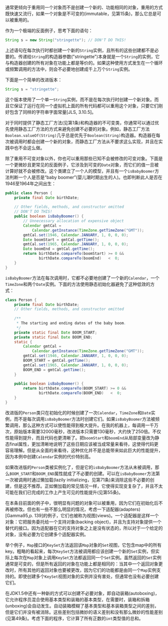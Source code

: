 通常更倾向于重用同一个对象而不是创建一个新的、功能相同的对象，重用的方式既快速又流行，如果一个对象是不可变的(immutable，见第15条)，那么它总是可以被重用的。  

作为一个极端的反面例子，思考下面的语句：  

```java
String s = new String("stringette"); // DON'T DO THIS!
```

上述语句在每次执行时都创建一个新的`String`实例，且所有的这些创建都不是必要的。传递给`String`的构造器参数("stringette")本身就是一个`String`的实例，它与构造器创建的所有对象在功能上都是等价的。如果这种使用方式发生在一个循环或频繁调用的方法中，则会不必要地创建成千上万个`String`实例。

下面是一个简单的改进版本：  

```java
String s = "stringette";
```

这个版本使用了一个单一`String`实例，而不是在每次执行时创建一个新对象。而且它保证了运行在同一个虚拟机上面的所有代码都可以重用这个对象，只要它们刚好包含了同样的字符串字面常量[JLS, 3.10.5]。

对于同时提供了静态工厂方法(见第1条)和构造器的不可变类，你通常可以通过优先使用静态工厂方法的方式来避免创建不必要的对象。例如，静态工厂方法`Boolean.valueOf(String)`几乎总是优先于`Boolean(String)`构造器。构造器在每次被调用时都会创建一个新的对象，而静态工厂方法从不要求这么实现，并且在实践中也不会这么做。

除了重用不可变对象以外，你也可以重用那些已知不会被修改的可变对象。下面是一个更微妙且更常见的反面例子，它涉及到可变的`Date`对象，而它们的值一旦被计算好就不会被修改。这个类建立了一个人的模型，并且有一个`isBabyBoomer`方法判断一个人是否是“baby boomer”(婴儿潮时期出生的人)。也即判断此人是否在1946至1964年之间出生：  

```java
public class Person {    private final Date birthDate;
        // Other fields, methods, and constructor omitted
    // DON'T DO THIS!    public boolean isBabyBoomer() {        // Unnecessary allocation of expensive object        Calendar gmtCal =            Calendar.getInstance(TimeZone.getTimeZone("GMT"));        gmtCal.set(1946, Calendar.JANUARY, 1, 0, 0, 0);        Date boomStart = gmtCal.getTime();        gmtCal.set(1965, Calendar.JANUARY, 1, 0, 0, 0);        Date boomEnd = gmtCal.getTime();        return birthDate.compareTo(boomStart) >= 0 &&               birthDate.compareTo(boomEnd)   <  0;	}
}	
```

`isBabyBoomer`方法在每次调用时，它都不必要地创建了一个新的`Calendar`，一个`TimeZone`和两个`Date`实例。下面的方法使用静态初始化器避免了这种低效的方式：  

```java
class Person {    private final Date birthDate;    // Other fields, methods, and constructor omitted
        /**     * The starting and ending dates of the baby boom.     */    private static final Date BOOM_START;    private static final Date BOOM_END;    static {        Calendar gmtCal =            Calendar.getInstance(TimeZone.getTimeZone("GMT"));        gmtCal.set(1946, Calendar.JANUARY, 1, 0, 0, 0);        BOOM_START = gmtCal.getTime();        gmtCal.set(1965, Calendar.JANUARY, 1, 0, 0, 0);        BOOM_END = gmtCal.getTime();    }
        public boolean isBabyBoomer() {        return birthDate.compareTo(BOOM_START) >= 0 &&               birthDate.compareTo(BOOM_END)   <  0;    }
}
```

改进版的`Person`类只在初始化的时候创建了一次`Calendar`，`TimeZone`和`Date`实例，而不是每次调用`isBabyBoomer`方法时创建它们。如果`isBabyBoomer`方法被频繁调用，那么这种方式可以使性能得到极大提升。在我的机器上，每调用一千万次，原始版本需要32000毫秒，改进版本只需要130毫秒，大约快了250倍。不仅性能得到提升，而且代码也更清晰了。把`boomStart`和`boomEnd`从局部变量改为静态final属性，更加清晰地说明了这些日期应该被当成常量来看待，这使得代码更容易理解。但是从全面的来看待，这种优化并不是总能带来如此巨大的性能提升，因为本例中创建`Calendar`实例的代价特别高。

如果改进版的`Person`类被实例化了，但是它的`isBabyBoomer`方法从未被调用，那么`BOOM_START`和`BOOM_END`属性就成了不必要的创建。可以在`isBabyBoomer`方法第一次被调用时通过懒加载(lazily initializing，见第71条)来消除这些不必要的创建，但是这不推荐。正如懒加载的常见情况一样，它使得实现变复杂了，并且不太可能在我们已完成的工作上产生可见的性能提升(见第55条)。

在本条目前面的例子中，很明显有问题的对象可以被重用，因为它们在初始化后不再被修改。但也有一些不那么明显的情况，考虑一下适配器(adapters)[Gamma95,p. 139]的例子，它们也被称为视图(views)。一个适配器是这样一个对象：它把服务委托给一个支持对象(backing object)，并且为支持对象提供一个替代的接口。因为适配器在它的支持对象之上是没有状态的，所以对于一个给定的对象，没有必要为它创建多个适配器实例。

举个例子，`Map`接口的`KeySet`方法返回该`Map`对象的`Set`视图，它包含map中的所有key。粗略的看起来，每次`KeySet`方法被调用都应该创建一个新的`Set`实例，但实际上每次在`Map`对象上调用`KeySet`方法都返回同一个`Set`实例。虽然返回的`Set`实例通常是可变的，但是所有返回的对象在功能上都是相同的：当其中一个返回对象更改时，所有其他的返回对象也要被更改，因为它们的功能都是由同一个`Map`实例支持的。即使创建多个`KeySet`视图对象的实例并没有害处，但通常也没有必要创建它们。

在JDK1.5中还有一种新的方式可以创建不必要对象，即自动装箱(autoboxing)，它允许程序员混合使用基本类型和装箱的基本类型，在需要时，装箱和拆箱(unboxing)会自动发生。自动装箱模糊了基本类型和基本装箱类型之间的差别，但是它们并没有被消除。这些差别包括微妙的语义差别和没有那么微妙的性能差别(见第49条)。考虑下面的程序，它计算了所有正数的`int`类型值的总和。

